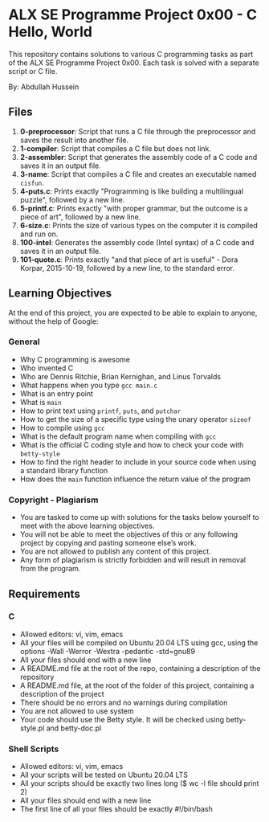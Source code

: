 # ALX SE Programme Project 0x00 - C Hello, World

This repository contains solutions to various C programming tasks as part of the ALX SE Programme Project 0x00. Each task is solved with a separate script or C file.

By: Abdullah Hussein

## Files

1. **0-preprocessor**: Script that runs a C file through the preprocessor and saves the result into another file.
2. **1-compiler**: Script that compiles a C file but does not link.
3. **2-assembler**: Script that generates the assembly code of a C code and saves it in an output file.
4. **3-name**: Script that compiles a C file and creates an executable named `cisfun`.
5. **4-puts.c**: Prints exactly "Programming is like building a multilingual puzzle", followed by a new line.
6. **5-printf.c**: Prints exactly "with proper grammar, but the outcome is a piece of art", followed by a new line.
7. **6-size.c**: Prints the size of various types on the computer it is compiled and run on.
8. **100-intel**: Generates the assembly code (Intel syntax) of a C code and saves it in an output file.
9. **101-quote.c**: Prints exactly "and that piece of art is useful" - Dora Korpar, 2015-10-19, followed by a new line, to the standard error.

## Learning Objectives

At the end of this project, you are expected to be able to explain to anyone, without the help of Google:

### General

- Why C programming is awesome
- Who invented C
- Who are Dennis Ritchie, Brian Kernighan, and Linus Torvalds
- What happens when you type `gcc main.c`
- What is an entry point
- What is `main`
- How to print text using `printf`, `puts`, and `putchar`
- How to get the size of a specific type using the unary operator `sizeof`
- How to compile using `gcc`
- What is the default program name when compiling with `gcc`
- What is the official C coding style and how to check your code with `betty-style`
- How to find the right header to include in your source code when using a standard library function
- How does the `main` function influence the return value of the program

### Copyright - Plagiarism

- You are tasked to come up with solutions for the tasks below yourself to meet with the above learning objectives.
- You will not be able to meet the objectives of this or any following project by copying and pasting someone else’s work.
- You are not allowed to publish any content of this project.
- Any form of plagiarism is strictly forbidden and will result in removal from the program.

## Requirements

### C

- Allowed editors: vi, vim, emacs
- All your files will be compiled on Ubuntu 20.04 LTS using gcc, using the options -Wall -Werror -Wextra -pedantic -std=gnu89
- All your files should end with a new line
- A README.md file at the root of the repo, containing a description of the repository
- A README.md file, at the root of the folder of this project, containing a description of the project
- There should be no errors and no warnings during compilation
- You are not allowed to use system
- Your code should use the Betty style. It will be checked using betty-style.pl and betty-doc.pl

### Shell Scripts

- Allowed editors: vi, vim, emacs
- All your scripts will be tested on Ubuntu 20.04 LTS
- All your scripts should be exactly two lines long ($ wc -l file should print 2)
- All your files should end with a new line
- The first line of all your files should be exactly #!/bin/bash
